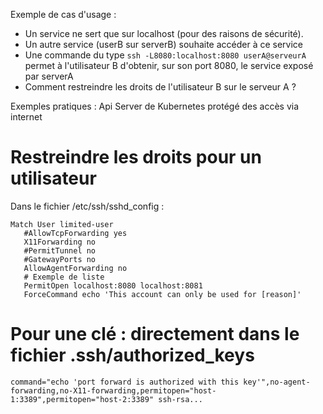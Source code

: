 Exemple de cas d'usage :
   * Un service ne sert que sur localhost (pour des raisons de sécurité).
   * Un autre service (userB sur serverB) souhaite accéder à ce service
   * Une commande du type `ssh -L8080:localhost:8080 userA@serveurA` permet à l'utilisateur B d'obtenir, sur son port 8080, le service exposé par serverA
   * Comment restreindre les droits de l'utilisateur B sur le serveur A ?

Exemples pratiques : Api Server de Kubernetes protégé des accès via internet


# Restreindre les droits pour un utilisateur

Dans le fichier /etc/ssh/sshd_config :
```
Match User limited-user
   #AllowTcpForwarding yes
   X11Forwarding no
   #PermitTunnel no
   #GatewayPorts no
   AllowAgentForwarding no
   # Exemple de liste
   PermitOpen localhost:8080 localhost:8081
   ForceCommand echo 'This account can only be used for [reason]'
```

# Pour une clé : directement dans le fichier .ssh/authorized_keys
```
command="echo 'port forward is authorized with this key'",no-agent-forwarding,no-X11-forwarding,permitopen="host-1:3389",permitopen="host-2:3389" ssh-rsa...
``` 